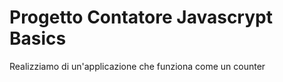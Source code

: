 # Progetto Contatore Javascrypt Basics
 Realizziamo di un'applicazione che funziona come un counter
